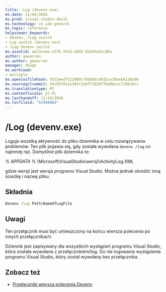 ```yaml
---
title: -Log (devenv.exe)
ms.date: 11/04/2016
ms.prod: visual-studio-dev15
ms.technology: vs-ide-general
ms.topic: reference
helpviewer_keywords:
- Devenv, /Log switch
- Log switch [devenv.exe]
- /Log Devenv switch
ms.assetid: ae23c4ae-2376-4fe3-b8d2-81d34e61c8ba
author: gewarren
ms.author: gewarren
manager: douge
ms.workload:
- multiple
ms.openlocfilehash: fb33eedf322009cfd5602c481bce36beb4126a9b
ms.sourcegitcommit: 54c65f81a138fc1e8ff1826f7bd9dcec710618cc
ms.translationtype: MT
ms.contentlocale: pl-PL
ms.lasthandoff: 11/19/2018
ms.locfileid: "51948403"
---
```

# <a name="log-devenvexe"></a>/Log (devenv.exe)
Loguje wszelką aktywność do pliku dziennika w celu rozwiązywania problemów. Ten plik pojawia się, gdy została wywołana `devenv /log` co najmniej raz. Domyślnie plik dziennika to:

 *% APPDATA %* \Microsoft\VisualStudio\\*wersji*\ActivityLog.XML

 gdzie *wersji* jest wersja programu Visual Studio. Można jednak określić inną ścieżkę i nazwę pliku.

## <a name="syntax"></a>Składnia

```cmd
Devenv /log Path\NameOfLogFile
```

## <a name="remarks"></a>Uwagi
 Ten przełącznik musi być umieszczony na końcu wiersza polecenia po innych przełącznikach.

 Dziennik jest zapisywany dla wszystkich wystąpień programu Visual Studio, która została wywołana z przełącznikiem/log. Go nie logowania wystąpienia programu Visual Studio, który został wywołany bez przełącznika.

## <a name="see-also"></a>Zobacz też

- [Przełączniki wiersza polecenia Devenv](../../ide/reference/devenv-command-line-switches.md)